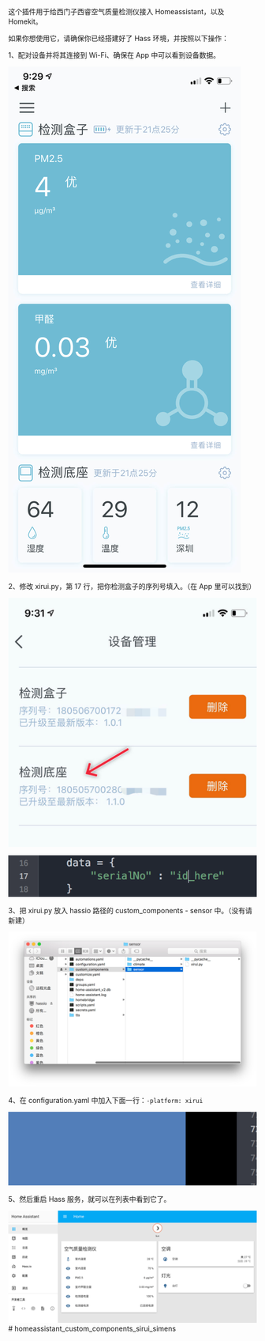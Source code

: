 这个插件用于给西门子西睿空气质量检测仪接入 Homeassistant，以及 Homekit。

如果你想使用它，请确保你已经搭建好了 Hass 环境，并按照以下操作：

1、配对设备并将其连接到 Wi-Fi、确保在 App 中可以看到设备数据。

![IMG_772B3A5B5C0B-1](README.assets/IMG_772B3A5B5C0B-1.jpeg)

2、修改 xirui.py，第 17 行，把你检测盒子的序列号填入。（在 App 里可以找到）

![IMG_2619](README.assets/IMG_2619.jpg)

![image-20180814212801686](README.assets/image-20180814212801686.png)

3、把 xirui.py 放入 hassio 路径的 custom_components - sensor 中。（没有请新建）

![image-20180814213247709](README.assets/image-20180814213247709.png)

4、在 configuration.yaml 中加入下面一行：```-platform: xirui```

![image-20180814213408197](README.assets/image-20180814213408197.png)

5、然后重启 Hass 服务，就可以在列表中看到它了。

![image-20180814213431423](README.assets/image-20180814213431423.png)# homeassistant_custom_components_sirui_simens
